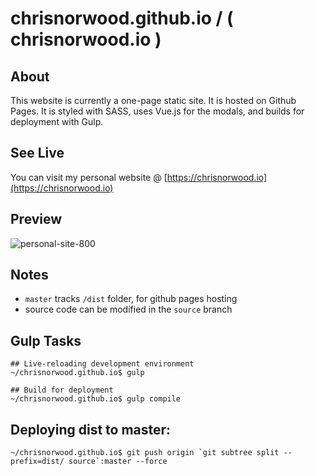 # chrisnorwood.github.io / ( chrisnorwood.io )

## About

This website is currently a one-page static site. It is hosted on Github Pages. It is styled with SASS, uses Vue.js for the modals, and builds for deployment with Gulp.

## See Live
You can visit my personal website @ [https://chrisnorwood.io](https://chrisnorwood.io)

## Preview

![personal-site-800](https://user-images.githubusercontent.com/18252139/68713916-bc6e6f80-0553-11ea-95b9-46cf2ab4764b.png)

## Notes

- `master` tracks `/dist` folder, for github pages hosting
- source code can be modified in the `source` branch

## Gulp Tasks
```console
## Live-reloading development environment
~/chrisnorwood.github.io$ gulp

## Build for deployment
~/chrisnorwood.github.io$ gulp compile
```

## Deploying dist to master:
```console
~/chrisnorwood.github.io$ git push origin `git subtree split --prefix=dist/ source`:master --force
```